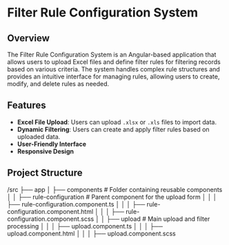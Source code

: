 # Filter Rule Configuration System

## Overview

The Filter Rule Configuration System is an Angular-based application that allows users to upload Excel files and define filter rules for filtering records based on various criteria. The system handles complex rule structures and provides an intuitive interface for managing rules, allowing users to create, modify, and delete rules as needed.

## Features

- **Excel File Upload**: Users can upload `.xlsx` or `.xls` files to import data.
- **Dynamic Filtering**: Users can create and apply filter rules based on uploaded data.
- **User-Friendly Interface**
- **Responsive Design**

## Project Structure

/src
├── app
│ ├── components # Folder containing reusable components
│ │ ├── rule-configuration # Parent component for the upload form
│ │ │ ├── rule-configuration.component.ts
│ │ │ ├── rule-configuration.component.html
│ │ │ ├── rule-configuration.component.scss
│ │ ├── upload # Main upload and filter processing
│ │ │ ├── upload.component.ts
│ │ │ ├── upload.component.html
│ │ │ ├── upload.component.scss
